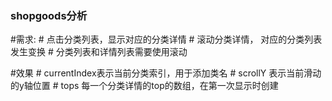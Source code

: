 ### shopgoods分析

#需求:
    # 点击分类列表，显示对应的分类详情
    # 滚动分类详情， 对应的分类列表发生变换
    # 分类列表和详情列表需要使用滚动
    
#效果
    # currentIndex表示当前分类索引，用于添加类名
    # scrollY 表示当前滑动的y轴位置
    # tops  每一个分类详情的top的数组，在第一次显示时创建

